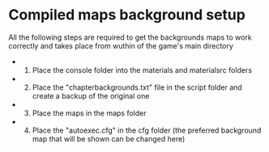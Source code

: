 # Compiled maps background setup
All the following steps are required to get the backgrounds maps to work correctly and takes place from wuthin of the game's main directory

- 1. Place the console folder into the materials and materialsrc folders
- 2. Place the "chapterbackgrounds.txt" file in the script folder and create a backup of the original one
- 3. Place the maps in the maps folder
- 4. Place the "autoexec.cfg" in the cfg folder (the preferred background map that will be shown can be changed here)
